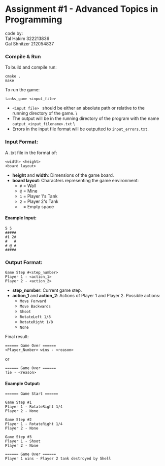 # Assignment \#1 - Advanced Topics in Programming

code by: \
Tal Hakim 322213836 \
Gal Shnitzer 212054837

### Compile & Run

To build and compile run:
```
cmake .
make
```

To run the game:
```
tanks_game <input_file>
```
- `<input file> ` should be either an absolute path or relative to the running directory of the game. \
- The output will be in the running directory of the program with the name `output_<input_filename>.txt` \
- Errors in the input file format will be outputted to `input_errors.txt`.

### Input Format:
A .txt file in the format of:

```
<width> <height>
<board layout>
```

- **height** and **width**: Dimensions of the game board.
- **board layout**: Characters representing the game environment:
    - `#` = Wall
    - `@` = Mine
    - `1` = Player 1's Tank
    - `2` = Player 2's Tank
    - ` ` = Empty space

#### Example Input:

```
5 5
#####
#1 2#
#   #
# @ #
#####
```

### Output Format:

```
Game Step #<step_number>
Player 1 - <action_1>
Player 2 - <action_2>
```

- **step_number**: Current game step.
- **action_1** and **action_2**: Actions of Player 1 and Player 2. Possible actions:
    - `Move Forward`
    - `Move Backwards`
    - `Shoot`
    - `RotateLeft 1/8`
    - `RotateRight 1/8`
    - `None`

Final result:

```
====== Game Over ======
<Player_Number> wins - <reason>
```
or
```
====== Game Over ======
Tie - <reason>
```

#### Example Output:

```
====== Game Start ======

Game Step #1
Player 1 - RotateRight 1/4
Player 2 - None

Game Step #2
Player 1 - RotateRight 1/4
Player 2 - None

Game Step #3
Player 1 - Shoot
Player 2 - None

====== Game Over ====== 
Player 1 wins - Player 2 tank destroyed by Shell
```
